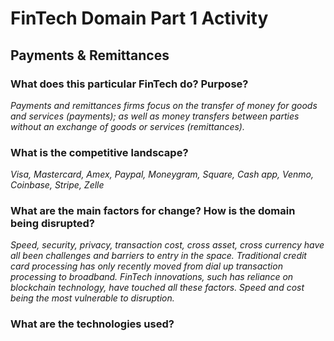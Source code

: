 # FinTech Domain Part 1 Activity
## Payments & Remittances 

### What does this particular FinTech do? Purpose?

*Payments and remittances firms focus on the transfer of money for goods and services (payments); as well as money transfers between parties without an exchange of goods or services (remittances).*

### What is the competitive landscape?

*Visa, Mastercard, Amex, Paypal, Moneygram, Square, Cash app, Venmo, Coinbase, Stripe, Zelle*

### What are the main factors for change? How is the domain being disrupted?

*Speed, security, privacy, transaction cost, cross asset, cross currency have all been challenges and barriers to entry in the space. Traditional credit card processing has only recently moved from dial up transaction processing to broadband. FinTech innovations, such has reliance on blockchain technology, have touched all these factors. Speed and cost being the most vulnerable to disruption.*

### What are the technologies used?

